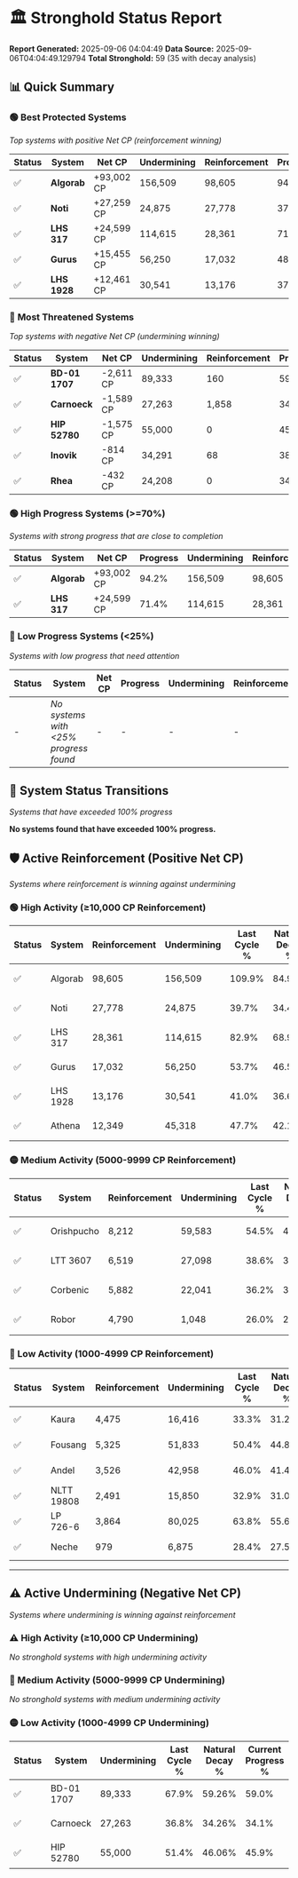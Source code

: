 # 🏛️ Stronghold Status Report

**Report Generated:** 2025-09-06 04:04:49
**Data Source:** 2025-09-06T04:04:49.129794
**Total Stronghold:** 59 (35 with decay analysis)

## 📊 Quick Summary

### 🟢 **Best Protected Systems**
*Top systems with positive Net CP (reinforcement winning)*

| Status | System | Net CP | Undermining | Reinforcement | Progress |
|--------|--------|--------|-------------|---------------|----------|
| ✅ | **Algorab** | +93,002 CP | 156,509 | 98,605 | 94.2% |
| ✅ | **Noti** | +27,259 CP | 24,875 | 27,778 | 37.2% |
| ✅ | **LHS 317** | +24,599 CP | 114,615 | 28,361 | 71.4% |
| ✅ | **Gurus** | +15,455 CP | 56,250 | 17,032 | 48.1% |
| ✅ | **LHS 1928** | +12,461 CP | 30,541 | 13,176 | 37.9% |

### 🔴 **Most Threatened Systems**
*Top systems with negative Net CP (undermining winning)*

| Status | System | Net CP | Undermining | Reinforcement | Progress |
|--------|--------|--------|-------------|---------------|----------|
| ✅ | **BD-01 1707** | -2,611 CP | 89,333 | 160 | 59.0% |
| ✅ | **Carnoeck** | -1,589 CP | 27,263 | 1,858 | 34.1% |
| ✅ | **HIP 52780** | -1,575 CP | 55,000 | 0 | 45.9% |
| ✅ | **Inovik** | -814 CP | 34,291 | 68 | 38.0% |
| ✅ | **Rhea** | -432 CP | 24,208 | 0 | 34.2% |

### 🟢 **High Progress Systems (>=70%)**
*Systems with strong progress that are close to completion*

| Status | System | Net CP | Progress | Undermining | Reinforcement |
|--------|--------|--------|----------|-------------|---------------|
| ✅ | **Algorab** | +93,002 CP | 94.2% | 156,509 | 98,605 |
| ✅ | **LHS 317** | +24,599 CP | 71.4% | 114,615 | 28,361 |

### 🔴 **Low Progress Systems (<25%)**
*Systems with low progress that need attention*

| Status | System | Net CP | Progress | Undermining | Reinforcement |
|--------|--------|--------|----------|-------------|---------------|
| - | *No systems with <25% progress found* | - | - | - | - |
## 🔄 System Status Transitions
*Systems that have exceeded 100% progress*

**No systems found that have exceeded 100% progress.**

## 🛡️ Active Reinforcement (Positive Net CP)
*Systems where reinforcement is winning against undermining*

### 🟢 High Activity (≥10,000 CP Reinforcement)

| Status | System | Reinforcement | Undermining | Last Cycle % | Natural Decay % | Current Progress % | Current CP | Net CP | Activity |
|--------|--------|---------------|-------------|--------------|-----------------|-------------------|------------|--------|----------|
| ✅ | Algorab | 98,605 | 156,509 | 109.9% | 84.90% | 94.2% | 942,000 | +93,002 | 🟢 High Reinforcement |
| ✅ | Noti | 27,778 | 24,875 | 39.7% | 34.47% | 37.2% | 372,000 | +27,259 | 🟢 High Reinforcement |
| ✅ | LHS 317 | 28,361 | 114,615 | 82.9% | 68.94% | 71.4% | 714,000 | +24,599 | 🟢 High Reinforcement |
| ✅ | Gurus | 17,032 | 56,250 | 53.7% | 46.55% | 48.1% | 481,000 | +15,455 | 🟢 High Reinforcement |
| ✅ | LHS 1928 | 13,176 | 30,541 | 41.0% | 36.65% | 37.9% | 379,000 | +12,461 | 🟢 High Reinforcement |
| ✅ | Athena | 12,349 | 45,318 | 47.7% | 42.14% | 43.2% | 432,000 | +10,620 | 🟢 High Reinforcement |

### 🟡 Medium Activity (5000-9999 CP Reinforcement)

| Status | System | Reinforcement | Undermining | Last Cycle % | Natural Decay % | Current Progress % | Current CP | Net CP | Activity |
|--------|--------|---------------|-------------|--------------|-----------------|-------------------|------------|--------|----------|
| ✅ | Orishpucho | 8,212 | 59,583 | 54.5% | 47.85% | 48.5% | 485,000 | +6,543 | 🟡 Medium Reinforcement |
| ✅ | LTT 3607 | 6,519 | 27,098 | 38.6% | 35.31% | 35.9% | 359,000 | +5,880 | 🟡 Medium Reinforcement |
| ✅ | Corbenic | 5,882 | 22,041 | 36.2% | 33.44% | 34.0% | 340,000 | +5,601 | 🟡 Medium Reinforcement |
| ✅ | Robor | 4,790 | 1,048 | 26.0% | 25.37% | 25.9% | 259,000 | +5,260 | 🟡 Medium Reinforcement |

### 🔴 Low Activity (1000-4999 CP Reinforcement)

| Status | System | Reinforcement | Undermining | Last Cycle % | Natural Decay % | Current Progress % | Current CP | Net CP | Activity |
|--------|--------|---------------|-------------|--------------|-----------------|-------------------|------------|--------|----------|
| ✅ | Kaura | 4,475 | 16,416 | 33.3% | 31.26% | 31.7% | 317,000 | +4,359 | 🔵 Low Reinforcement |
| ✅ | Fousang | 5,325 | 51,833 | 50.4% | 44.82% | 45.2% | 452,000 | +3,810 | 🔵 Low Reinforcement |
| ✅ | Andel | 3,526 | 42,958 | 46.0% | 41.46% | 41.7% | 417,000 | +2,445 | 🔵 Low Reinforcement |
| ✅ | NLTT 19808 | 2,491 | 15,850 | 32.9% | 31.06% | 31.3% | 313,000 | +2,423 | 🔵 Low Reinforcement |
| ✅ | LP 726-6 | 3,864 | 80,025 | 63.8% | 55.66% | 55.8% | 557,999 | +1,371 | 🔵 Low Reinforcement |
| ✅ | Neche | 979 | 6,875 | 28.4% | 27.58% | 27.7% | 276,999 | +1,166 | 🔵 Low Reinforcement |


---

## ⚠️ Active Undermining (Negative Net CP)
*Systems where undermining is winning against reinforcement*

### ⚠️ High Activity (≥10,000 CP Undermining)

*No stronghold systems with high undermining activity*

### 🔶 Medium Activity (5000-9999 CP Undermining)

*No stronghold systems with medium undermining activity*

### 🟡 Low Activity (1000-4999 CP Undermining)

| Status | System | Undermining | Last Cycle % | Natural Decay % | Current Progress % | Reinforcement | Current CP | Net CP | Activity |
|--------|--------|-------------|--------------|-----------------|-------------------|---------------|------------|--------|----------|
| ✅ | BD-01 1707 | 89,333 | 67.9% | 59.26% | 59.0% | 160 | 590,000 | -2,611 | 🟡 Low Undermining |
| ✅ | Carnoeck | 27,263 | 36.8% | 34.26% | 34.1% | 1,858 | 341,000 | -1,589 | 🟡 Low Undermining |
| ✅ | HIP 52780 | 55,000 | 51.4% | 46.06% | 45.9% | 0 | 458,999 | -1,575 | 🟡 Low Undermining |

